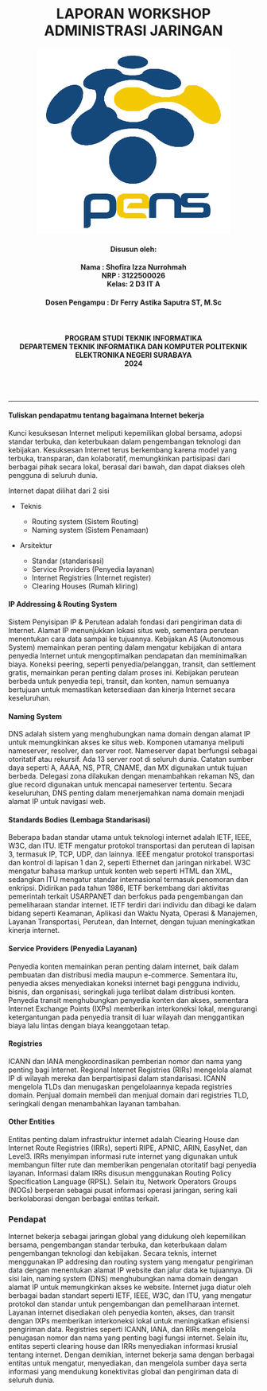 <h1 align="Center">LAPORAN WORKSHOP ADMINISTRASI JARINGAN</h1>


<p align="center">
  <img src="assets/Logo_PENS.png" alt="Logo PENS">
</p>

<h4 align="Center">Disusun oleh:</h4>

<h4 align="center">
Nama : Shofira Izza Nurrohmah <br>
NRP : 3122500026 <br>
Kelas: 2 D3 IT A <br>
</h4>

<h4 align="center">
Dosen Pengampu : Dr Ferry Astika Saputra ST, M.Sc	
</h4>

<br>
<h4 align="center">
PROGRAM STUDI TEKNIK INFORMATIKA <br>
DEPARTEMEN TEKNIK INFORMATIKA DAN KOMPUTER 
POLITEKNIK ELEKTRONIKA NEGERI SURABAYA <br> 
2024
</h4> <br><br><hr>


<h4>Tuliskan pendapatmu tentang bagaimana Internet bekerja</h4>

Kunci kesuksesan Internet meliputi kepemilikan global bersama, adopsi standar terbuka, dan keterbukaan dalam pengembangan teknologi dan kebijakan. Kesuksesan Internet terus berkembang karena model yang terbuka, transparan, dan kolaboratif, memungkinkan partisipasi dari berbagai pihak secara lokal, berasal dari bawah, dan dapat diakses oleh pengguna di seluruh dunia.

Internet dapat dilihat dari 2 sisi
- Teknis
  - Routing system (Sistem Routing)
  - Naming system (Sistem Penamaan)

- Arsitektur
  - Standar (standarisasi)
  - Service Providers (Penyedia layanan)
  - Internet Registries (Internet register)
  - Clearing Houses (Rumah kliring)


#### IP Addressing & Routing System
Sistem Penyisipan IP & Perutean adalah fondasi dari pengiriman data di Internet. Alamat IP menunjukkan lokasi situs web, sementara perutean menentukan cara data sampai ke tujuannya. Kebijakan AS (Autonomous System) memainkan peran penting dalam mengatur kebijakan di antara penyedia Internet untuk mengoptimalkan pendapatan dan meminimalkan biaya. Koneksi peering, seperti penyedia/pelanggan, transit, dan settlement gratis, memainkan peran penting dalam proses ini. Kebijakan perutean berbeda untuk penyedia tepi, transit, dan konten, namun semuanya bertujuan untuk memastikan ketersediaan dan kinerja Internet secara keseluruhan.

#### Naming System
DNS adalah sistem yang menghubungkan nama domain dengan alamat IP untuk memungkinkan akses ke situs web. Komponen utamanya meliputi nameserver, resolver, dan server root. Nameserver dapat berfungsi sebagai otoritatif atau rekursif. Ada 13 server root di seluruh dunia. Catatan sumber daya seperti A, AAAA, NS, PTR, CNAME, dan MX digunakan untuk tujuan berbeda. Delegasi zona dilakukan dengan menambahkan rekaman NS, dan glue record digunakan untuk mencapai nameserver tertentu. Secara keseluruhan, DNS penting dalam menerjemahkan nama domain menjadi alamat IP untuk navigasi web.

#### Standards Bodies (Lembaga Standarisasi)
Beberapa badan standar utama untuk teknologi internet adalah IETF, IEEE, W3C, dan ITU. IETF mengatur protokol transportasi dan perutean di lapisan 3, termasuk IP, TCP, UDP, dan lainnya. IEEE mengatur protokol transportasi dan kontrol di lapisan 1 dan 2, seperti Ethernet dan jaringan nirkabel. W3C mengatur bahasa markup untuk konten web seperti HTML dan XML, sedangkan ITU mengatur standar internasional termasuk penomoran dan enkripsi. Didirikan pada tahun 1986, IETF berkembang dari aktivitas pemerintah terkait USARPANET dan berfokus pada pengembangan dan pemeliharaan standar internet. IETF terdiri dari individu dan dibagi ke dalam bidang seperti Keamanan, Aplikasi dan Waktu Nyata, Operasi & Manajemen, Layanan Transportasi, Perutean, dan Internet, dengan tujuan meningkatkan kinerja internet.

#### Service Providers (Penyedia Layanan)
Penyedia konten memainkan peran penting dalam internet, baik dalam pembuatan dan distribusi media maupun e-commerce. Sementara itu, penyedia akses menyediakan koneksi internet bagi pengguna individu, bisnis, dan organisasi, seringkali juga terlibat dalam distribusi konten. Penyedia transit menghubungkan penyedia konten dan akses, sementara Internet Exchange Points (IXPs) memberikan interkoneksi lokal, mengurangi ketergantungan pada penyedia transit di luar wilayah dan menggantikan biaya lalu lintas dengan biaya keanggotaan tetap.

#### Registries
ICANN dan IANA mengkoordinasikan pemberian nomor dan nama yang penting bagi Internet. Regional Internet Registries (RIRs) mengelola alamat IP di wilayah mereka dan berpartisipasi dalam standarisasi. ICANN mengelola TLDs dan menugaskan pengelolaannya kepada registries domain. Penjual domain membeli dan menjual domain dari registries TLD, seringkali dengan menambahkan layanan tambahan.

#### Other Entities
Entitas penting dalam infrastruktur internet adalah Clearing House dan Internet Route Registries (IRRs), seperti RIPE, APNIC, ARIN, EasyNet, dan Level3. IRRs menyimpan informasi rute internet yang digunakan untuk membangun filter rute dan memberikan pengenalan otoritatif bagi penyedia layanan. Informasi dalam IRRs disusun menggunakan Routing Policy Specification 
Language (RPSL). Selain itu, Network Operators Groups (NOGs) berperan sebagai pusat informasi operasi jaringan, sering kali berkolaborasi dengan berbagai entitas terkait.


### Pendapat
Internet bekerja sebagai jaringan global yang didukung oleh kepemilikan bersama, pengembangan standar terbuka, dan keterbukaan dalam pengembangan teknologi dan kebijakan. Secara teknis, internet menggunakan IP addresing dan routing system yang mengatur pengiriman data dengan menentukan alamat IP website dan jalur data ke tujuannya. Di sisi lain, naming system (DNS) menghubungkan nama domain dengan alamat IP untuk memungkinkan akses ke website. Internet juga diatur oleh berbagai badan standart seperti IETF, IEEE, W3C, dan ITU, yang mengatur protokol dan standar untuk pengembangan dan pemeliharaan internet. Layanan internet disediakan oleh penyedia konten, akses, dan transit dengan IXPs memberikan interkoneksi lokal untuk meningkatkan efisiensi pengiriman data. Registries seperti ICANN, IANA, dan RIRs mengelola penugasan nomor dan nama yang penting bagi fungsi internet. Selain itu, entitas seperti clearing house dan IRRs menyediakan informasi krusial tentang internet. Dengan demikian, internet bekerja sama dengan berbagai entitas untuk mengatur, menyediakan, dan mengelola sumber daya serta informasi yang mendukung konektivitas global dan pengiriman data di seluruh dunia.
